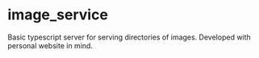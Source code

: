 # image_service
Basic typescript server for serving directories of images. Developed with personal website in mind.
